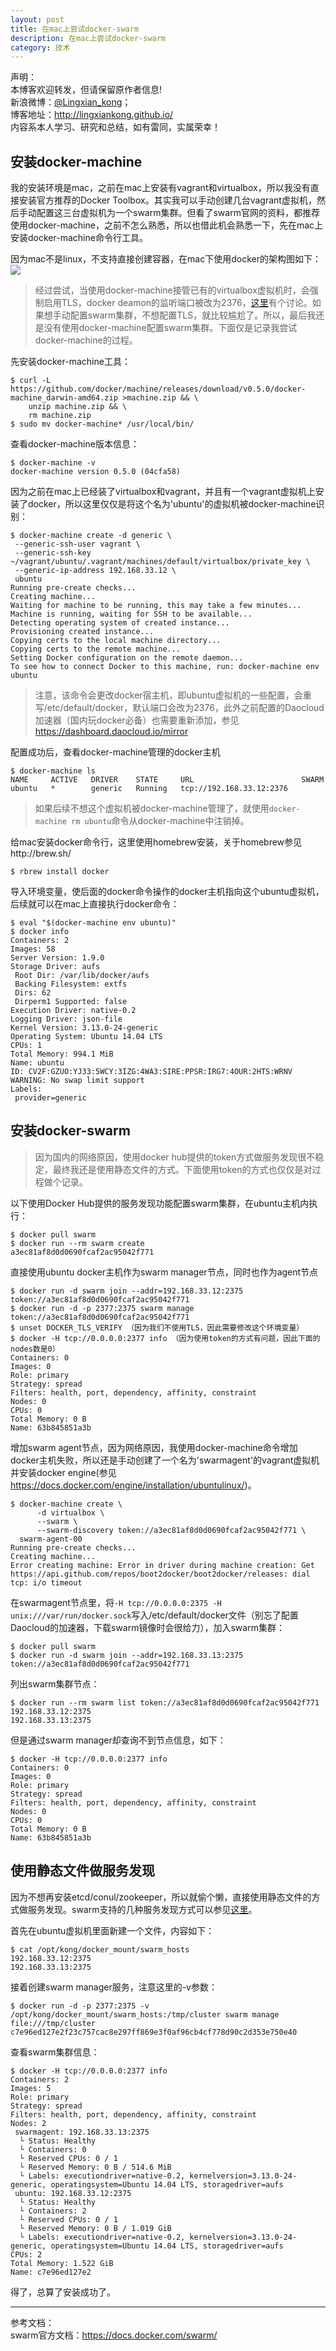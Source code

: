 ```yaml
---
layout: post
title: 在mac上尝试docker-swarm
description: 在mac上尝试docker-swarm
category: 技术
---
```


声明：  
本博客欢迎转发，但请保留原作者信息!  
新浪微博：[@Lingxian_kong](http://weibo.com/lingxiankong)；   
博客地址：<http://lingxiankong.github.io/>  
内容系本人学习、研究和总结，如有雷同，实属荣幸！

## 安装docker-machine
我的安装环境是mac，之前在mac上安装有vagrant和virtualbox，所以我没有直接安装官方推荐的Docker Toolbox。其实我可以手动创建几台vagrant虚拟机，然后手动配置这三台虚拟机为一个swarm集群。但看了swarm官网的资料，都推荐使用docker-machine，之前不怎么熟悉，所以也借此机会熟悉一下，先在mac上安装docker-machine命令行工具。

因为mac不是linux，不支持直接创建容器，在mac下使用docker的架构图如下：  
![](/images/2015-12-20-docker-swarm-in-mac/1.png)

> 经过尝试，当使用docker-machine接管已有的virtualbox虚拟机时，会强制启用TLS，docker deamon的监听端口被改为2376，[这里](http://stackoverflow.com/questions/30716874/docker-machine-without-tls-verification)有个讨论。如果想手动配置swarm集群，不想配置TLS，就比较尴尬了。所以，最后我还是没有使用docker-machine配置swarm集群。下面仅是记录我尝试docker-machine的过程。

先安装docker-machine工具：

    $ curl -L https://github.com/docker/machine/releases/download/v0.5.0/docker-machine_darwin-amd64.zip >machine.zip && \
        unzip machine.zip && \
        rm machine.zip
    $ sudo mv docker-machine* /usr/local/bin/

查看docker-machine版本信息：

    $ docker-machine -v
    docker-machine version 0.5.0 (04cfa58)

因为之前在mac上已经装了virtualbox和vagrant，并且有一个vagrant虚拟机上安装了docker，所以这里仅仅是将这个名为'ubuntu'的虚拟机被docker-machine识别：

    $ docker-machine create -d generic \
     --generic-ssh-user vagrant \
     --generic-ssh-key ~/vagrant/ubuntu/.vagrant/machines/default/virtualbox/private_key \
     --generic-ip-address 192.168.33.12 \
     ubuntu
    Running pre-create checks...
    Creating machine...
    Waiting for machine to be running, this may take a few minutes...
    Machine is running, waiting for SSH to be available...
    Detecting operating system of created instance...
    Provisioning created instance...
    Copying certs to the local machine directory...
    Copying certs to the remote machine...
    Setting Docker configuration on the remote daemon...
    To see how to connect Docker to this machine, run: docker-machine env ubuntu

> 注意，该命令会更改docker宿主机，即ubuntu虚拟机的一些配置，会重写/etc/default/docker，默认端口会改为2376，此外之前配置的Daocloud加速器（国内玩docker必备）也需要重新添加，参见<https://dashboard.daocloud.io/mirror>

配置成功后，查看docker-machine管理的docker主机

    $ docker-machine ls
    NAME     ACTIVE   DRIVER    STATE     URL                        SWARM
    ubuntu   *        generic   Running   tcp://192.168.33.12:2376

> 如果后续不想这个虚拟机被docker-machine管理了，就使用`docker-machine rm ubuntu`命令从docker-machine中注销掉。

给mac安装docker命令行，这里使用homebrew安装，关于homebrew参见http://brew.sh/

    $ rbrew install docker

导入环境变量，使后面的docker命令操作的docker主机指向这个ubuntu虚拟机，后续就可以在mac上直接执行docker命令：

    $ eval "$(docker-machine env ubuntu)"
    $ docker info
    Containers: 2
    Images: 58
    Server Version: 1.9.0
    Storage Driver: aufs
     Root Dir: /var/lib/docker/aufs
     Backing Filesystem: extfs
     Dirs: 62
     Dirperm1 Supported: false
    Execution Driver: native-0.2
    Logging Driver: json-file
    Kernel Version: 3.13.0-24-generic
    Operating System: Ubuntu 14.04 LTS
    CPUs: 1
    Total Memory: 994.1 MiB
    Name: ubuntu
    ID: CV2F:GZUO:YJ33:5WCY:3IZG:4WA3:SIRE:PPSR:IRG7:4OUR:2HTS:WRNV
    WARNING: No swap limit support
    Labels:
     provider=generic

## 安装docker-swarm

> 因为国内的网络原因，使用docker hub提供的token方式做服务发现很不稳定，最终我还是使用静态文件的方式。下面使用token的方式也仅仅是对过程做个记录。

以下使用Docker Hub提供的服务发现功能配置swarm集群，在ubuntu主机内执行：

    $ docker pull swarm
    $ docker run --rm swarm create
    a3ec81af8d0d0690fcaf2ac95042f771

直接使用ubuntu docker主机作为swarm manager节点，同时也作为agent节点

    $ docker run -d swarm join --addr=192.168.33.12:2375 token://a3ec81af8d0d0690fcaf2ac95042f771
    $ docker run -d -p 2377:2375 swarm manage token://a3ec81af8d0d0690fcaf2ac95042f771
    $ unset DOCKER_TLS_VERIFY （因为我们不使用TLS，因此需要修改这个环境变量）
    $ docker -H tcp://0.0.0.0:2377 info （因为使用token的方式有问题，因此下面的nodes数是0）
    Containers: 0
    Images: 0
    Role: primary
    Strategy: spread
    Filters: health, port, dependency, affinity, constraint
    Nodes: 0
    CPUs: 0
    Total Memory: 0 B
    Name: 63b845851a3b

增加swarm agent节点，因为网络原因，我使用docker-machine命令增加docker主机失败，所以还是手动创建了一个名为'swarmagent'的vagrant虚拟机并安装docker engine(参见<https://docs.docker.com/engine/installation/ubuntulinux/>)。

    $ docker-machine create \
          -d virtualbox \
          --swarm \
          --swarm-discovery token://a3ec81af8d0d0690fcaf2ac95042f771 \
      swarm-agent-00
    Running pre-create checks...
    Creating machine...
    Error creating machine: Error in driver during machine creation: Get https://api.github.com/repos/boot2docker/boot2docker/releases: dial tcp: i/o timeout

在swarmagent节点里，将`-H tcp://0.0.0.0:2375 -H unix:///var/run/docker.sock`写入/etc/default/docker文件（别忘了配置Daocloud的加速器，下载swarm镜像时会很给力），加入swarm集群：

    $ docker pull swarm
    $ docker run -d swarm join --addr=192.168.33.13:2375 token://a3ec81af8d0d0690fcaf2ac95042f771

列出swarm集群节点：

	$ docker run --rm swarm list token://a3ec81af8d0d0690fcaf2ac95042f771
	192.168.33.12:2375
	192.168.33.13:2375

但是通过swarm manager却查询不到节点信息，如下：

	$ docker -H tcp://0.0.0.0:2377 info
	Containers: 0
	Images: 0
	Role: primary
	Strategy: spread
	Filters: health, port, dependency, affinity, constraint
	Nodes: 0
	CPUs: 0
	Total Memory: 0 B
	Name: 63b845851a3b
	
## 使用静态文件做服务发现
因为不想再安装etcd/conul/zookeeper，所以就偷个懒，直接使用静态文件的方式做服务发现。swarm支持的几种服务发现方式可以参见[这里](https://docs.docker.com/v1.5/swarm/discovery/)。

首先在ubuntu虚拟机里面新建一个文件，内容如下：

	$ cat /opt/kong/docker_mount/swarm_hosts
	192.168.33.12:2375
	192.168.33.13:2375

接着创建swarm manager服务，注意这里的-v参数：

	$ docker run -d -p 2377:2375 -v /opt/kong/docker_mount/swarm_hosts:/tmp/cluster swarm manage file:///tmp/cluster
	c7e96ed127e2f23c757cac8e297ff869e3f0af96cb4cf778d90c2d353e750e40
	
查看swarm集群信息：

	$ docker -H tcp://0.0.0.0:2377 info
	Containers: 2
	Images: 5
	Role: primary
	Strategy: spread
	Filters: health, port, dependency, affinity, constraint
	Nodes: 2
	 swarmagent: 192.168.33.13:2375
	  └ Status: Healthy
	  └ Containers: 0
	  └ Reserved CPUs: 0 / 1
	  └ Reserved Memory: 0 B / 514.6 MiB
	  └ Labels: executiondriver=native-0.2, kernelversion=3.13.0-24-generic, operatingsystem=Ubuntu 14.04 LTS, storagedriver=aufs
	 ubuntu: 192.168.33.12:2375
	  └ Status: Healthy
	  └ Containers: 2
	  └ Reserved CPUs: 0 / 1
	  └ Reserved Memory: 0 B / 1.019 GiB
	  └ Labels: executiondriver=native-0.2, kernelversion=3.13.0-24-generic, operatingsystem=Ubuntu 14.04 LTS, storagedriver=aufs
	CPUs: 2
	Total Memory: 1.522 GiB
	Name: c7e96ed127e2
	
得了，总算了安装成功了。

---

参考文档：  
swarm官方文档：<https://docs.docker.com/swarm/>